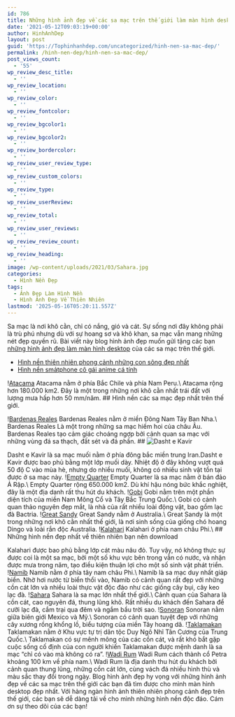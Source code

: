 ```yaml
---
id: 786
title: Những hình ảnh đẹp về các sa mạc trên thế giới làm màn hình desktop
date: '2021-05-12T09:03:19+00:00'
author: HinhAnhDep
layout: post
guid: 'https://Tophinhanhdep.com/uncategorized/hinh-nen-sa-mac-dep/'
permalink: /hinh-nen-dep/hinh-nen-sa-mac-dep/
post_views_count:
  - '55'
wp_review_desc_title:
  - ''
wp_review_location:
  - ''
wp_review_color:
  - ''
wp_review_fontcolor:
  - ''
wp_review_bgcolor1:
  - ''
wp_review_bgcolor2:
  - ''
wp_review_bordercolor:
  - ''
wp_review_user_review_type:
  - ''
wp_review_custom_colors:
  - ''
wp_review_type:
  - ''
wp_review_userReview:
  - ''
wp_review_total:
  - ''
wp_review_user_reviews:
  - ''
wp_review_review_count:
  - ''
wp_review_heading:
  - ''
image: /wp-content/uploads/2021/03/Sahara.jpg
categories:
  - Hình Nền Đẹp
tags:
  - Ảnh Đẹp Làm Hình Nền
  - Hình Ảnh Đẹp Về Thiên Nhiên
lastmod: '2025-05-16T05:20:11.557Z'
---
```

Sa mạc là nơi khô cằn, chỉ có nắng, gió và cát. Sự sống nơi đây không phải là trù phú nhưng dù với sự hoang sơ và khô khan, sa mạc vẫn mang những nét đẹp quyến rũ. Bài viết này blog hình ảnh đẹp muốn gửi tặng các bạn [những hình ảnh đẹp làm màn hình desktop](https://tophinhanhdep.com/hinh-nen-dep/hinh-nen-sa-mac-dep/) của các sa mạc trên thế giới.

- [Hình nền thiên nhiên phong cảnh những con sông đẹp nhất](https://tophinhanhdep.com/hinh-nen-dep/hinh-anh-nhung-con-song-dep-nhat/)
- [Hình nền smảtphone cô gái anime cá tính](https://tophinhanhdep.com/hinh-nen-dep/hinh-anh-anime-girl-ca-tinh/)

\![Atacama](https://tophinhanhdep.com/wp-content/uploads/2021/03/Atacama.jpg) Atacama nằm ở phía Bắc Chile và phía Nam Peru.\ Atacama rộng hơn 180.000 km2. Đây là một trong những nơi khô cằn nhất trái đất với lượng mưa hấp hơn 50 mm/năm. ## Hình nền các sa mạc đẹp nhất trên thế giới.

\![Bardenas Reales](https://tophinhanhdep.com/wp-content/uploads/2021/03/Bardenas-Reales.jpg) Bardenas Reales nằm ở miền Đông Nam Tây Ban Nha.\ Bardenas Reales Là một trong những sa mạc hiếm hoi của châu Âu. Bardenas Reales tạo cảm giác choáng ngợp bởi cảnh quan sa mạc với những vùng đá sa thạch, đất sét và đá phấn. ## ![Dasht e Kavir](https://tophinhanhdep.com/wp-content/uploads/2021/03/Dasht-e-Kavir.jpg)

Dasht e Kavir là sa mạc muối nằm ở phía đông bắc miền trung Iran.Dasht e Kavir được bao phủ bằng một lớp muối dày. Nhiệt độ ở đây không vượt quá 50 độ C vào mùa hè, nhưng do nhiều muối, không có nhiều sinh vật tồn tại được ở sa mạc này. \![Empty Quarter](https://tophinhanhdep.com/wp-content/uploads/2021/03/Empty-Quarter.jpg) Empty Quarter là sa mạc nằm ở bán đảo Ả Rập.\ Empty Quarter rộng 650.000 km2. Dù khí hậu nóng bức khắc nghiệt, đây là một địa danh rất thu hút du khách. \![Gobi](https://tophinhanhdep.com/wp-content/uploads/2021/03/Gobi.jpg) Gobi nằm trên một phần diện tích của miền Nam Mông Cổ và Tây Bắc Trung Quốc.\ Gobi có cảnh quan thảo nguyên đẹp mắt, là nhà của rất nhiều loài động vật, bao gồm lạc đà Bactria. \![Great Sandy](https://tophinhanhdep.com/wp-content/uploads/2021/03/Great-Sandy.jpg) Great Sandy nằm ở Australia.\ Great Sandy là một trong những nơi khô cằn nhất thế giới, là nơi sinh sống của giống chó hoang Dingo và loài rắn độc Australia. \![Kalahari](https://tophinhanhdep.com/wp-content/uploads/2021/03/Kalahari.jpg) Kalahari ở phía nam châu Phi.\ ## Những hình nền đẹp nhất về thiên nhiên bạn nên download

Kalahari được bao phủ bằng lớp cát màu nâu đỏ. Tuy vậy, nó không thực sự được coi là một sa mạc, bởi một số khu vực bên trong vẫn có nước, và nhận được mưa trong năm, tạo điều kiện thuận lợi cho một số sinh vật phát triển. \![Namib](https://tophinhanhdep.com/wp-content/uploads/2021/03/Namib.jpg) Namib nằm ở phía tây nam châu Phi.\ Namib là sa mạc duy nhất giáp biển. Nhờ hơi nước từ biển thổi vào, Namib có cảnh quan rất đẹp với những cồn cát lớn và nhiều loài thực vật độc đáo như các giống cây bụi, cây keo lạc đà. \![Sahara](https://tophinhanhdep.com/wp-content/uploads/2021/03/Sahara.jpg) Sahara là sa mạc lớn nhất thế giới.\ Cảnh quan của Sahara là cồn cát, cao nguyên đá, thung lũng khô. Rất nhiều du khách đến Sahara để cưỡi lạc đà, cắm trại qua đêm và ngắm bầu trời sao. \![Sonoran](https://tophinhanhdep.com/wp-content/uploads/2021/03/Sonoran.jpg) Sonoran nằm giữa biên giới Mexico và Mỹ.\ Sonoran có cảnh quan tuyệt đẹp với những cây xương rồng khổng lồ, biểu tượng của miền Tây hoang dã. \![Taklamakan](https://tophinhanhdep.com/wp-content/uploads/2021/03/Taklamakan.jpg) Taklamakan nằm ở Khu vực tự trị dân tộc Duy Ngô Nhĩ Tân Cương của Trung Quốc.\ Taklamakan có sự mênh mông của các cồn cát, và rất khó bắt gặp cuộc sống cố định của con người khiến Taklamakan được mệnh danh là sa mạc “chỉ có vào mà không có ra”. \![Wadi Rum](https://tophinhanhdep.com/wp-content/uploads/2021/03/Wadi-Rum.jpg) Wadi Rum cách thành cổ Petra khoảng 100 km về phía nam.\ Wadi Rum là địa danh thu hút du khách bởi cảnh quan thung lũng, những cồn cát lớn, cùng vách đá nhiều hình thù và màu sắc thay đổi trong ngày. Blog hình ảnh đẹp hy vọng với những hình ảnh đẹp về các sa mạc trên thế giới các bạn đã tìm được cho mình màn hình desktop đẹp nhất. Với hàng ngàn hình ảnh thiên nhiên phong cảnh đẹp trên thế giới, các bạn sẽ dễ dàng tải về cho mình những hình nền độc đáo. Cám ơn sự theo dõi của các bạn!
